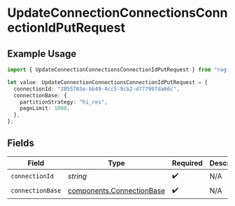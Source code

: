 # UpdateConnectionConnectionsConnectionIdPutRequest

## Example Usage

```typescript
import { UpdateConnectionConnectionsConnectionIdPutRequest } from "ragie/models/operations";

let value: UpdateConnectionConnectionsConnectionIdPutRequest = {
  connectionId: "2855765e-bb49-4cc5-9cb2-d777997da66c",
  connectionBase: {
    partitionStrategy: "hi_res",
    pageLimit: 1000,
  },
};
```

## Fields

| Field                                                                  | Type                                                                   | Required                                                               | Description                                                            |
| ---------------------------------------------------------------------- | ---------------------------------------------------------------------- | ---------------------------------------------------------------------- | ---------------------------------------------------------------------- |
| `connectionId`                                                         | *string*                                                               | :heavy_check_mark:                                                     | N/A                                                                    |
| `connectionBase`                                                       | [components.ConnectionBase](../../models/components/connectionbase.md) | :heavy_check_mark:                                                     | N/A                                                                    |